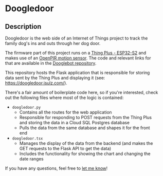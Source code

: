 # Doogledoor

## Description

Doogledoor is the web side of an Internet of Things project to track the family dog's ins and outs through her dog door.

The firmware part of this project runs on a [Thing Plus - ESP32-S2](https://www.sparkfun.com/products/17743) and makes use of an [OpenPIR motion sensor](https://www.sparkfun.com/products/13968). The code and relevant links for that are available in the [Dooglebot repository](https://github.com/jsulz/dooglebot).

This repository hosts the Flask application that is responsible for storing data sent by the Thing Plus and displaying it (see: https://doogledoor.jsulz.com/).

There's a fair amount of boilerplate code here, so if you're interested, check out the following files where most of the logic is contained:

- `doogledoor.py`
  - Contains all the routes for the web application
  - Responsible for responding to POST requests from the Thing Plus and storing the data in a Cloud SQL Postgres database
  - Pulls the data from the same database and shapes it for the front end
- `doogledoor.tsx`
  - Manages the display of the data from the backend (and makes the GET requests to the Flask API to get the data)
  - Includes the functionality for showing the chart and changing the date ranges

If you have any questions, feel free to [let me know](https://www.jsulz.com/contact/)!
